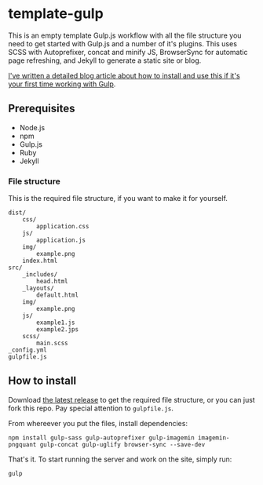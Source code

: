# template-gulp
This is an empty template Gulp.js workflow with all the file structure you need to get started with Gulp.js and a number of it's plugins. This uses SCSS with Autoprefixer, concat and minify JS, BrowserSync for automatic page refreshing, and Jekyll to generate a static site or blog.

[I've written a detailed blog article about how to install and use this if it's your first time working with Gulp](http://blog.edada.ms/post/131510136177/getting-started-gulp-js).
    
## Prerequisites

- Node.js
- npm
- Gulp.js
- Ruby
- Jekyll

### File structure

This is the required file structure, if you want to make it for yourself.

    dist/
        css/
            application.css
        js/
            application.js
        img/
            example.png
        index.html
    src/
        _includes/
            head.html
        _layouts/
            default.html
        img/
            example.png
        js/
            example1.js
            example2.jps
        scss/
            main.scss
    _config.yml
    gulpfile.js

## How to install

Download [the latest release](https://github.com/edadams/template-gulp/releases) to get the required file structure, or you can just fork this repo. Pay special attention to `gulpfile.js`.

From whereever you put the files, install dependencies: 

    npm install gulp-sass gulp-autoprefixer gulp-imagemin imagemin-pngquant gulp-concat gulp-uglify browser-sync --save-dev 

That's it. To start running the server and work on the site, simply run:

    gulp
